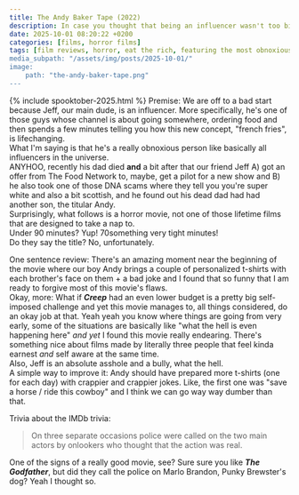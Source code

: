 ```yaml
---
title: The Andy Baker Tape (2022)
description: In case you thought that being an influencer wasn't too big a red flag, how about being a food blogger?
date: 2025-10-01 08:20:22 +0200
categories: [films, horror films]
tags: [film reviews, horror, eat the rich, featuring the most obnoxious people on earth, found footage, influencers!, just nepo baby things, lowbudgetcore, secret romcom, the internet is scary, ñam ñam qué rico, spooktober 2025, they don't say the title]
media_subpath: "/assets/img/posts/2025-10-01/"
image:
    path: "the-andy-baker-tape.png"
---
```

{% include spooktober-2025.html %}
<span class="reviewsection">Premise:</span> We are off to a bad start because Jeff, our main dude, is an influencer. More specifically, he's one of those guys whose channel is about going somewhere, ordering food and then spends a few minutes telling you how this new concept, "french fries", is lifechanging.<br/>What I'm saying is that he's a really obnoxious person like basically all influencers in the universe.<br/> ANYHOO, recently his dad died **and** a bit after that our friend Jeff A) got an offer from The Food Network to, maybe, get a pilot for a new show and B) he also took one of those DNA scams where they tell you you're super white and also a bit scottish, and he found out his dead dad had had another son, the titular Andy.<br/>Surprisingly, what follows is a horror movie, not one of those lifetime films that are designed to take a nap to.<br/>
<span class="reviewsection">Under 90 minutes?</span> Yup! 70something very tight minutes!<br/>
<span class="reviewsection">Do they say the title?</span> No, unfortunately.

<span class="reviewsection">One sentence review:</span> There's an amazing moment near the beginning of the movie where our boy Andy brings a couple of personalized t-shirts with each brother's face on them + a bad joke and I found that so funny that I am ready to forgive most of this movie's flaws.<br/>
<span class="reviewsection">Okay, more:</span> What if ***Creep*** had an even lower budget is a pretty big self-imposed challenge and yet this movie manages to, all things considered, do an okay job at that. Yeah yeah you know where things are going from very early, some of the situations are basically like "what the hell is even happening here" *and yet* I found this movie really endearing. There's something nice about films made by literally three people that feel kinda earnest *and* self aware at the same time.<br/>Also, Jeff is an absolute asshole and a bully, what the hell.<br/>
<span class="reviewsection">A simple way to improve it:</span> Andy should have prepared more t-shirts (one for each day) with crappier and crappier jokes. Like, the first one was "save a horse / ride this cowboy" and I think we can go way way dumber than that.

<span class="reviewsection">Trivia about the IMDb trivia:</span>
> On three separate occasions police were called on the two main actors by onlookers who thought that the action was real.

One of the signs of a really good movie, see? Sure sure you like ***The Godfather***, but did they call the police on Marlo Brandon, Punky Brewster's dog? Yeah I thought so.